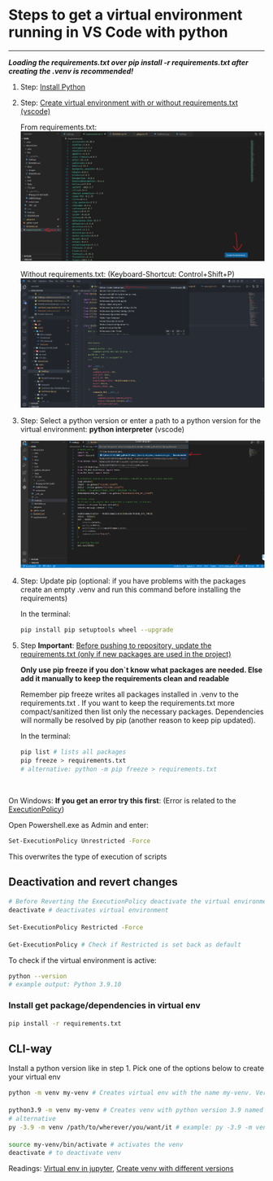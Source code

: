# Steps to get a virtual environment running in VS Code with python

---

**_Loading the requirements.txt over pip install -r requirements.txt after creating the .venv is recommended!_**

1. Step: [Install Python](https://www.python.org/downloads/)

2. Step: [Create virtual environment with or without requirements.txt (vscode)](https://code.visualstudio.com/docs/python/environments)

   From requirements.txt:
   ![With requirements:](docs_images/Screenshot-venv-from-requirements.png)

   Without requirements.txt: (Keyboard-Shortcut: Control+Shift+P)
   ![Without requirements:](docs_images/Screenshot-venv-witout-req.png)

3. Step: Select a python version or enter a path to a python version for the virtual environment: **python interpreter** (vscode)

   ![alternative text](docs_images/Screenshot-virtualenv.png)

4. Step: Update pip (optional: if you have problems with the packages create an empty .venv and run this command before installing the requirements)

   In the terminal:

   ```sh
   pip install pip setuptools wheel --upgrade
   ```

5. Step **Important**: [Before pushing to repository, update the requirements.txt (only if new packages are used in the project)](https://pip.pypa.io/en/stable/cli/pip_freeze/)

   **Only use pip freeze if you don`t know what packages are needed. Else add it manually to keep the requirements clean and readable**

   Remember pip freeze writes all packages installed in .venv to the requirements.txt . If you want to keep the requirements.txt more compact/sanitized then list only the necessary packages. Dependencies will normally be resolved by pip (another reason to keep pip updated).

   In the terminal:

   ```sh
   pip list # lists all packages
   pip freeze > requirements.txt
   # alternative: python -m pip freeze > requirements.txt
   ```

<br/>

On Windows: **If you get an error try this first**: (Error is related to the [ExecutionPolicy](https://stackoverflow.com/questions/18713086/virtualenv-wont-activate-on-windows))

Open Powershell.exe as Admin and enter:

```sh
Set-ExecutionPolicy Unrestricted -Force
```

This overwrites the type of execution of scripts

## Deactivation and revert changes

```sh
# Before Reverting the ExecutionPolicy deactivate the virtual environment in the terminal
deactivate # deactivates virtual environment

Set-ExecutionPolicy Restricted -Force

Get-ExecutionPolicy # Check if Restricted is set back as default
```

To check if the virtual environment is active:

```sh
python --version
# example output: Python 3.9.10
```

### Install get package/dependencies in virtual env

```sh
pip install -r requirements.txt
```

## CLI-way

Install a python version like in step 1. Pick one of the options below to create your virtual env

```sh
python -m venv my-venv # Creates virtual env with the name my-venv. Version of venv will depend on system python version

python3.9 -m venv my-venv # Creates venv with python version 3.9 named my-venv
# alternative
py -3.9 -m venv /path/to/wherever/you/want/it # example: py -3.9 -m venv my_folder/my-venv

source my-venv/bin/activate # activates the venv
deactivate # to deactivate venv
```

Readings: [Virtual env in jupyter](https://janakiev.com/blog/jupyter-virtual-envs/), [Create venv with different versions](https://stackoverflow.com/questions/70422866/how-to-create-a-venv-with-a-different-python-version)
